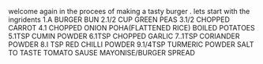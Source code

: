 welcome again in the procees of making a tasty burger . lets start with the ingridents
1.A BURGER BUN
2.1/2 CUP GREEN PEAS
3.1/2 CHOPPED CARROT
4.1 CHOPPED ONION
POHA(FLATTENED RICE)
BOILED POTATOES
5.1TSP CUMIN POWDER
6.1TSP CHOPPED GARLIC
7..1TSP CORIANDER POWDER
8.I TSP RED CHILLI POWDER
9.1/4TSP TURMERIC POWDER
SALT TO TASTE
TOMATO SAUSE
MAYONISE/BURGER SPREAD

